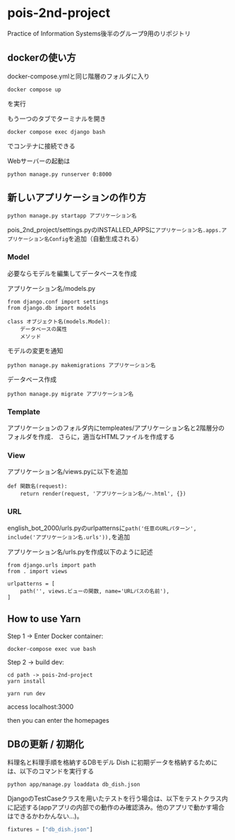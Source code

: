 <!-- test -->

# pois-2nd-project
Practice of Information Systems後半のグループ9用のリポジトリ

## dockerの使い方
docker-compose.ymlと同じ階層のフォルダに入り

```
docker compose up
```

を実行

もう一つのタブでターミナルを開き

```
docker compose exec django bash
```

でコンテナに接続できる

Webサーバーの起動は

```
python manage.py runserver 0:8000
```


## 新しいアプリケーションの作り方

```
python manage.py startapp アプリケーション名
```

pois_2nd_project/settings.pyのINSTALLED_APPSに``アプリケーション名.apps.アプリケーション名Config``を追加（自動生成される）

### Model

必要ならモデルを編集してデータベースを作成

アプリケーション名/models.py

```
from django.conf import settings
from django.db import models

class オブジェクト名(models.Model):
    データベースの属性
    メソッド
```

モデルの変更を通知

```
python manage.py makemigrations アプリケーション名
```

データベース作成

```
python manage.py migrate アプリケーション名
```

### Template

アプリケーションのフォルダ内にtempleates/アプリケーション名と2階層分のフォルダを作成．
さらに，適当なHTMLファイルを作成する

### View

アプリケーション名/views.pyに以下を追加

```
def 関数名(request):
    return render(request, 'アプリケーション名/～.html', {})
```

### URL

english_bot_2000/urls.pyのurlpatternsに``path('任意のURLパターン', include('アプリケーション名.urls')),``を追加

アプリケーション名/urls.pyを作成以下のように記述

```
from django.urls import path
from . import views

urlpatterns = [
    path('', views.ビューの関数, name='URLパスの名前'),
]
```

## How to use Yarn

Step 1 -> Enter Docker container: 

```shell
docker-compose exec vue bash
```

Step 2 -> build dev:

```shell
cd path -> pois-2nd-project
yarn install

yarn run dev
```

access localhost:3000

then you can enter the homepages

## DBの更新 / 初期化
料理名と料理手順を格納するDBモデル Dish に初期データを格納するためには、以下のコマンドを実行する
```
python app/manage.py loaddata db_dish.json
```

DjangoのTestCaseクラスを用いたテストを行う場合は、以下をテストクラス内に記述する(appアプリの内部での動作のみ確認済み。他のアプリで動かす場合はできるかわかんない...)。
```python
fixtures = ["db_dish.json"]
```
